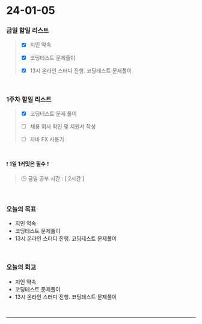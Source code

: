 # 24-01-05
### 금일 할일 리스트
> - [x]  지인 약속
>
> - [x]  코딩테스트 문제풀이
>
> - [x]  13시 온라인 스터디 진행. 코딩테스트 문제풀이


<br/>

### 1주차 할일 리스트  
> - [x]  코딩테스트 문제 풀이
>
> - [ ]  채용 회사 확인 및 지원서 작성
>
> - [ ]  자바 FX 사용기

<br/>

❗ **1일 1커밋은 필수** ❗
> 🕒 금일 공부 시간 : [ 2시간 ]

<br/>

### 오늘의 목표
- 지인 약속
- 코딩테스트 문제풀이
- 13시 온라인 스터디 진행. 코딩테스트 문제풀이

<br>

### 오늘의 회고
- 지인 약속
- 코딩테스트 문제풀이
- 13시 온라인 스터디 진행. 코딩테스트 문제풀이


<br/>

------------  
